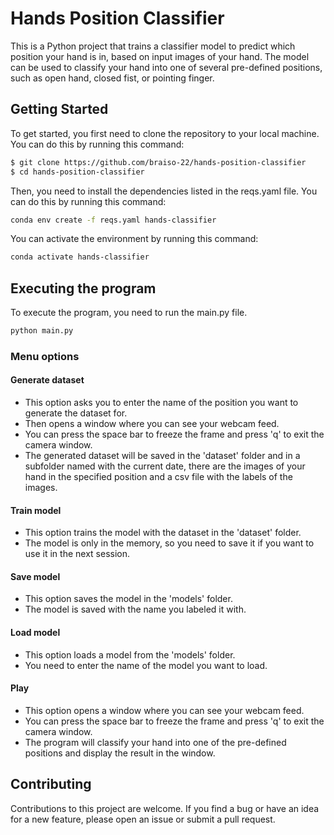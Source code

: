 # Hands Position Classifier

This is a Python project that trains a classifier model to predict which position your hand is in, based on input
images of your hand. The model can be used to classify your hand into one of several pre-defined positions,
such as open hand, closed fist, or pointing finger.

## Getting Started

To get started, you first need to clone the repository to your local machine.
You can do this by running this command:

```bash
$ git clone https://github.com/braiso-22/hands-position-classifier
$ cd hands-position-classifier
```

Then, you need to install the dependencies listed in the reqs.yaml file. 
You can do this by running this command:

```bash 
conda env create -f reqs.yaml hands-classifier
```

You can activate the environment by running this command:

```bash
conda activate hands-classifier
```

## Executing the program

To execute the program, you need to run the main.py file.

```bash
python main.py
```

### Menu options

#### Generate dataset

- This option asks you to enter the name of the position you want to generate the dataset for.
- Then opens a window where you can see your webcam feed.
- You can press the space bar to freeze the frame and press 'q' to exit the camera window.
- The generated dataset will be saved in the 'dataset' folder and in a subfolder named with the current date,
there are the images of your hand in the specified position and a csv file with the labels of the images.

#### Train model
    
- This option trains the model with the dataset in the 'dataset' folder.
- The model is only in the memory, so you need to save it if you want to use it in the next session.

#### Save model
    
- This option saves the model in the 'models' folder.
- The model is saved with the name you labeled it with.

#### Load model

- This option loads a model from the 'models' folder.
- You need to enter the name of the model you want to load.

#### Play
    
- This option opens a window where you can see your webcam feed.
- You can press the space bar to freeze the frame and press 'q' to exit the camera window.
- The program will classify your hand into one of the pre-defined positions and display the result in the window.

## Contributing
Contributions to this project are welcome. 
If you find a bug or have an idea for a new feature, please open an issue or submit a pull request.